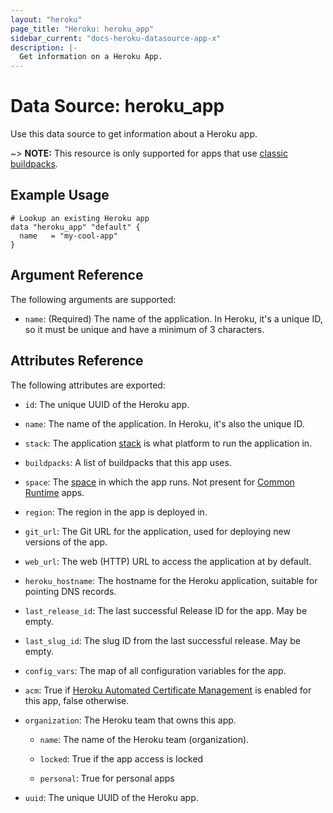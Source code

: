 ```yaml
---
layout: "heroku"
page_title: "Heroku: heroku_app"
sidebar_current: "docs-heroku-datasource-app-x"
description: |-
  Get information on a Heroku App.
---
```


# Data Source: heroku_app

Use this data source to get information about a Heroku app.

~> **NOTE:** This resource is only supported for apps that use [classic buildpacks](https://devcenter.heroku.com/articles/buildpacks#classic-buildpacks).

## Example Usage

```hcl-terraform
# Lookup an existing Heroku app
data "heroku_app" "default" {
  name   = "my-cool-app"
}
```

## Argument Reference

The following arguments are supported:

* `name`: (Required) The name of the application. In Heroku, it's a
   unique ID, so it must be unique and have a minimum of 3 characters.

## Attributes Reference

The following attributes are exported:

* `id`: The unique UUID of the Heroku app.

* `name`: The name of the application. In Heroku, it's also the
   unique ID.

* `stack`: The application [stack](https://devcenter.heroku.com/articles/stack) is what platform to run the application in.

* `buildpacks`: A list of buildpacks that this app uses.

* `space`: The [space](https://devcenter.heroku.com/articles/private-spaces) in which the app runs. Not present for [Common Runtime](https://devcenter.heroku.com/articles/dyno-runtime#common-runtime) apps.

* `region`: The region in the app is deployed in.

* `git_url`: The Git URL for the application, used for
   deploying new versions of the app.

* `web_url`: The web (HTTP) URL to access the application at by default.

* `heroku_hostname`: The hostname for the Heroku application, suitable
   for pointing DNS records.

* `last_release_id`: The last successful Release ID for the app. May be empty.

* `last_slug_id`: The slug ID from the last successful release. May be empty.

* `config_vars`: The map of all configuration variables for the app.

* `acm`: True if [Heroku Automated Certificate Management](https://devcenter.heroku.com/articles/automated-certificate-management) is enabled for this app, false otherwise.

* `organization`: The Heroku team that owns this app. 

  * `name`: The name of the Heroku team (organization).

  * `locked`: True if the app access is locked

  * `personal`: True for personal apps

* `uuid`: The unique UUID of the Heroku app.
